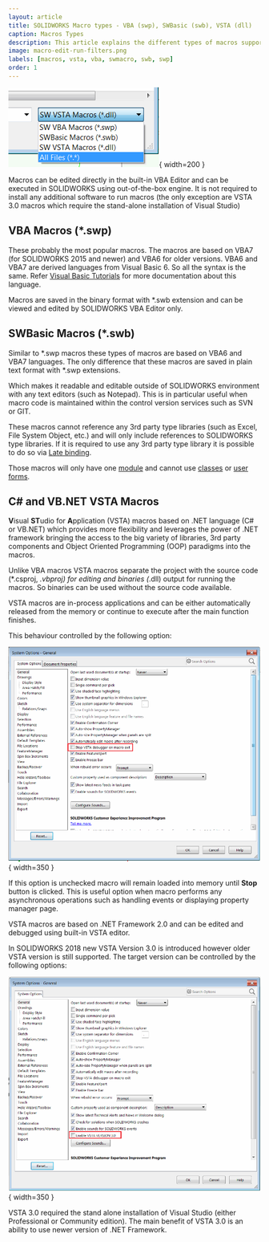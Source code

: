 ```yaml
---
layout: article
title: SOLIDWORKS Macro types - VBA (swp), SWBasic (swb), VSTA (dll)
caption: Macros Types
description: This article explains the different types of macros supported by SOLIDWORKS (VBA, VSTA, SWBasic)
image: macro-edit-run-filters.png
labels: [macros, vsta, vba, swmacro, swb, swp]
order: 1
---
```

![Macros filter when running the macro](macro-edit-run-filters.png){ width=200 }

Macros can be edited directly in the built-in VBA Editor and can be executed in SOLIDWORKS using out-of-the-box engine. It is not required to install any additional software to run macros (the only exception are VSTA 3.0 macros which require the stand-alone installation of Visual Studio)

## VBA Macros (*.swp)

These probably the most popular macros. The macros are based on VBA7 (for SOLIDWORKS 2015 and newer) and VBA6 for older versions. VBA6 and VBA7 are derived languages from Visual Basic 6. So all the syntax is the same. Refer [Visual Basic Tutorials](/visual-basic) for more documentation about this language.

Macros are saved in the binary format with *.swb extension and can be viewed and edited by SOLIDWORKS VBA Editor only.

## SWBasic Macros (*.swb)

Similar to *.swp macros these types of macros are based on VBA6 and VBA7 languages. The only difference that these macros are saved in plain text format with *.swp extensions.

Which makes it readable and editable outside of SOLIDWORKS environment with any text editors (such as Notepad). This is in particular useful when macro code is maintained within the control version services such as SVN or GIT.

These macros cannot reference any 3rd party type libraries (such as Excel, File System Object, etc.) and will only include references to SOLIDWORKS type libraries. If it is required to use any 3rd party type library it is possible to do so via [Late binding](/visual-basic/variables/declaration/#early-binding-and-late-binding).

Those macros will only have one [module](/visual-basic/modules/) and cannot use [classes](/visual-basic/classes/) or [user forms](/visual-basic/user-forms/).

## C# and VB.NET VSTA Macros

**V**isual **ST**udio for **A**pplication (VSTA) macros based on .NET language (C# or VB.NET) which provides more flexibility and leverages the power of .NET framework bringing the access to the big variety of libraries, 3rd party components and Object Oriented Programming (OOP) paradigms into the macros.

Unlike VBA macros VSTA macros separate the project with the source code (*.csproj, *.vbproj) for editing and binaries (*.dll) output for running the macros. So binaries can be used without the source code available.

VSTA macros are in-process applications and can be either automatically released from the memory or continue to execute after the main function finishes. 

This behaviour controlled by the following option:

![Stop VSTA debugger on macro exit option](option-stop-vsta-debugger-on-macro-exit.png){ width=350 }

If this option is unchecked macro will remain loaded into memory until **Stop** button is clicked. This is useful option when macro performs any asynchronous operations such as handling events or displaying property manager page.

VSTA macros are based on .NET Framework 2.0 and can be edited and debugged using built-in VSTA editor.

In SOLIDWORKS 2018 new VSTA Version 3.0 is introduced however older VSTA version is still supported. The target version can be controlled by the following options:

![Enable VSTA VERSION 3.0 option](option-enable-vsta-version-3.png){ width=350 }

VSTA 3.0 required the stand alone installation of Visual Studio (either Professional or Community edition). The main benefit of VSTA 3.0 is an ability to use newer version of .NET Framework.
